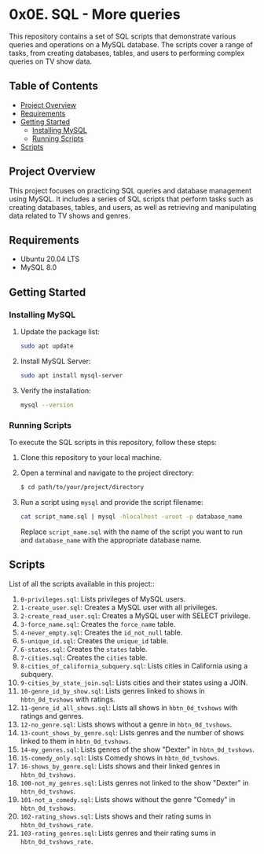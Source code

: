 # 0x0E. SQL - More queries

This repository contains a set of SQL scripts that demonstrate various queries and operations on a MySQL database. The scripts cover a range of tasks, from creating databases, tables, and users to performing complex queries on TV show data.

## Table of Contents

- [Project Overview](#project-overview)
- [Requirements](#requirements)
- [Getting Started](#getting-started)
  - [Installing MySQL](#installing-mysql)
  - [Running Scripts](#running-scripts)
- [Scripts](#scripts)

## Project Overview

This project focuses on practicing SQL queries and database management using MySQL. It includes a series of SQL scripts that perform tasks such as creating databases, tables, and users, as well as retrieving and manipulating data related to TV shows and genres.

## Requirements

- Ubuntu 20.04 LTS
- MySQL 8.0

## Getting Started

### Installing MySQL

1. Update the package list:
   ```bash
   sudo apt update
   ```

2. Install MySQL Server:
   ```bash
   sudo apt install mysql-server
   ```

3. Verify the installation:
   ```bash
   mysql --version
   ```

### Running Scripts

To execute the SQL scripts in this repository, follow these steps:

1. Clone this repository to your local machine.

2. Open a terminal and navigate to the project directory:
   ```bash
   $ cd path/to/your/project/directory
   ```

3. Run a script using `mysql` and provide the script filename:
   ```bash
   cat script_name.sql | mysql -hlocalhost -uroot -p database_name
   ```

   Replace `script_name.sql` with the name of the script you want to run and `database_name` with the appropriate database name.

## Scripts

List of all the scripts available in this project::

1. `0-privileges.sql`: Lists privileges of MySQL users.
2. `1-create_user.sql`: Creates a MySQL user with all privileges.
3. `2-create_read_user.sql`: Creates a MySQL user with SELECT privilege.
4. `3-force_name.sql`: Creates the `force_name` table.
5. `4-never_empty.sql`: Creates the `id_not_null` table.
6. `5-unique_id.sql`: Creates the `unique_id` table.
7. `6-states.sql`: Creates the `states` table.
8. `7-cities.sql`: Creates the `cities` table.
9. `8-cities_of_california_subquery.sql`: Lists cities in California using a subquery.
10. `9-cities_by_state_join.sql`: Lists cities and their states using a JOIN.
11. `10-genre_id_by_show.sql`: Lists genres linked to shows in `hbtn_0d_tvshows` with ratings.
12. `11-genre_id_all_shows.sql`: Lists all shows in `hbtn_0d_tvshows` with ratings and genres.
13. `12-no_genre.sql`: Lists shows without a genre in `hbtn_0d_tvshows`.
14. `13-count_shows_by_genre.sql`: Lists genres and the number of shows linked to them in `hbtn_0d_tvshows`.
15. `14-my_genres.sql`: Lists genres of the show "Dexter" in `hbtn_0d_tvshows`.
16. `15-comedy_only.sql`: Lists Comedy shows in `hbtn_0d_tvshows`.
17. `16-shows_by_genre.sql`: Lists shows and their linked genres in `hbtn_0d_tvshows`.
18. `100-not_my_genres.sql`: Lists genres not linked to the show "Dexter" in `hbtn_0d_tvshows`.
19. `101-not_a_comedy.sql`: Lists shows without the genre "Comedy" in `hbtn_0d_tvshows`.
20. `102-rating_shows.sql`: Lists shows and their rating sums in `hbtn_0d_tvshows_rate`.
21. `103-rating_genres.sql`: Lists genres and their rating sums in `hbtn_0d_tvshows_rate`.

